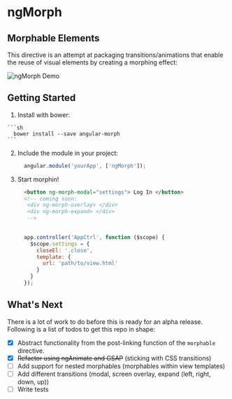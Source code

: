 # ngMorph #
 
## Morphable Elements ##
This directive is an attempt at packaging transitions/animations that enable the reuse of visual elements by creating a  morphing effect:

![ngMorph Demo](http://imgur.com/MT9CwbV.gif)

## Getting Started ##
  1. Install with bower:
 
    ```sh
      bower install --save angular-morph
    ```

  2. Include the module in your project: 
  
      ```js
        angular.module('yourApp', ['ngMorph']);
      ```
  3. Start morphin!
  

      ```html
        <button ng-morph-modal="settings"> Log In </button>
        <!-- coming soon:
         <div ng-morph-overlay> </div>
         <div ng-morph-expand> </div> 
         -->
         
      ```
      
      ```js
        app.controller('AppCtrl', function ($scope) {
          $scope.settings = {
            closeEl: '.close',
            template: {
              url: 'path/to/view.html'
            }
          }
        });
      ```

## What's Next ##

There is a lot of work to do before this is ready for an alpha release. Following is a list of todos to get this repo in shape:

  - [X] Abstract functionality from the post-linking function of the `morphable` directive.
  - [X] ~~Refactor using ngAnimate and GSAP~~ (sticking with CSS transitions)
  - [ ] Add support for nested morphables (morphables within view templates)
  - [ ] Add different transitions (modal, screen overlay, expand (left, right, down, up))
  - [ ] Write tests
